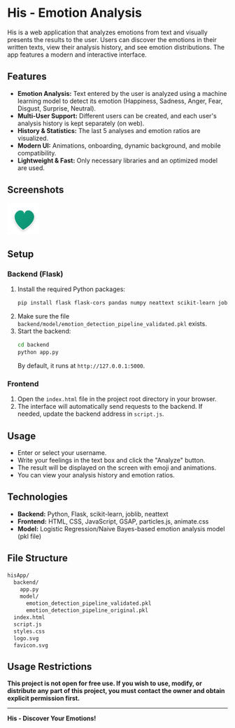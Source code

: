 # His - Emotion Analysis

His is a web application that analyzes emotions from text and visually presents the results to the user. Users can discover the emotions in their written texts, view their analysis history, and see emotion distributions. The app features a modern and interactive interface.

## Features
- **Emotion Analysis:** Text entered by the user is analyzed using a machine learning model to detect its emotion (Happiness, Sadness, Anger, Fear, Disgust, Surprise, Neutral).
- **Multi-User Support:** Different users can be created, and each user's analysis history is kept separately (on web).
- **History & Statistics:** The last 5 analyses and emotion ratios are visualized.
- **Modern UI:** Animations, onboarding, dynamic background, and mobile compatibility.
- **Lightweight & Fast:** Only necessary libraries and an optimized model are used.

## Screenshots
![His Logo](logo.svg)

## Setup
### Backend (Flask)
1. Install the required Python packages:
   ```bash
   pip install flask flask-cors pandas numpy neattext scikit-learn joblib
   ```
2. Make sure the file `backend/model/emotion_detection_pipeline_validated.pkl` exists.
3. Start the backend:
   ```bash
   cd backend
   python app.py
   ```
   By default, it runs at `http://127.0.0.1:5000`.

### Frontend
1. Open the `index.html` file in the project root directory in your browser.
2. The interface will automatically send requests to the backend. If needed, update the backend address in `script.js`.

## Usage
- Enter or select your username.
- Write your feelings in the text box and click the "Analyze" button.
- The result will be displayed on the screen with emoji and animations.
- You can view your analysis history and emotion ratios.

## Technologies
- **Backend:** Python, Flask, scikit-learn, joblib, neattext
- **Frontend:** HTML, CSS, JavaScript, GSAP, particles.js, animate.css
- **Model:** Logistic Regression/Naive Bayes-based emotion analysis model (pkl file)

## File Structure
```
hisApp/
  backend/
    app.py
    model/
      emotion_detection_pipeline_validated.pkl
      emotion_detection_pipeline_original.pkl
  index.html
  script.js
  styles.css
  logo.svg
  favicon.svg
```

## Usage Restrictions
**This project is not open for free use. If you wish to use, modify, or distribute any part of this project, you must contact the owner and obtain explicit permission first.**


---
**His - Discover Your Emotions!** 
